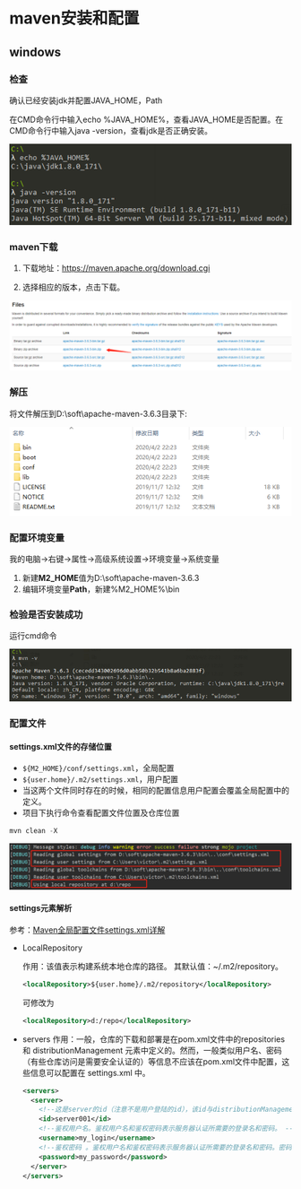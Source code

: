 # maven安装和配置



##  windows

### 检查

确认已经安装jdk并配置JAVA_HOME，Path

在CMD命令行中输入echo %JAVA_HOME%，查看JAVA_HOME是否配置。在CMD命令行中输入java -version，查看jdk是否正确安装。

![image-20200402221222615](maven安装与配置.assets/image-20200402221222615.png)

### maven下载

1. 下载地址：https://maven.apache.org/download.cgi

2. 选择相应的版本，点击下载。

![image-20200402221521851](maven安装与配置.assets/image-20200402221521851.png)

### 解压

将文件解压到D:\soft\apache-maven-3.6.3目录下:

![image-20200402222515160](maven安装与配置.assets/image-20200402222515160.png)



### 配置环境变量

我的电脑->右键->属性->高级系统设置->环境变量->系统变量

1. 新建**M2_HOME**值为D:\soft\apache-maven-3.6.3
2. 编辑环境变量**Path**，新建%M2_HOME%\bin

### 检验是否安装成功

运行cmd命令

![image-20200402223212807](maven安装与配置.assets/image-20200402223212807.png)

### 配置文件

#### settings.xml文件的存储位置

* `${M2_HOME}/conf/settings.xml`，全局配置
* `${user.home}/.m2/settings.xml`，用户配置
* 当这两个文件同时存在的时候，相同的配置信息用户配置会覆盖全局配置中的定义。
* 项目下执行命令查看配置文件位置及仓库位置

```powershell
mvn clean -X
```

![image-20200403103002764](maven安装与配置.assets/image-20200403103002764.png)

#### settings元素解析
参考：[Maven全局配置文件settings.xml详解](https://www.cnblogs.com/hongmoshui/p/10762272.html)

* LocalRepository

  作用：该值表示构建系统本地仓库的路径。
  其默认值：~/.m2/repository。

  ```xml
  <localRepository>${user.home}/.m2/repository</localRepository>
  ```

  可修改为

  ```xml
  <localRepository>d:/repo</localRepository>
  ```

* servers
  作用：一般，仓库的下载和部署是在pom.xml文件中的repositories 和 distributionManagement 元素中定义的。然而，一般类似用户名、密码（有些仓库访问是需要安全认证的）等信息不应该在pom.xml文件中配置，这些信息可以配置在 settings.xml 中。

  ```xml
  <servers>
    <server>
      <!--这是server的id（注意不是用户登陆的id），该id与distributionManagement中repository元素的id相匹配。 -->
      <id>server001</id>
      <!--鉴权用户名。鉴权用户名和鉴权密码表示服务器认证所需要的登录名和密码。 -->
      <username>my_login</username>
      <!--鉴权密码 。鉴权用户名和鉴权密码表示服务器认证所需要的登录名和密码。密码加密功能已被添加到2.1.0 +。详情请访问密码加密页面 -->
      <password>my_password</password>
    </server>
  </servers>
  ```

  

